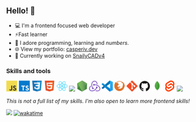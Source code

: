 

## Hello! 👋

- 💻 I'm a frontend focused web developer
- ⚡️Fast learner
- 🤟 I adore programming, learning and *numbers*.
- 🌐 View my portfolio: [casperiv.dev](https://casperiv.dev)
- 💪 Currently working on [SnailyCADv4](https://snailycad.caspertheghost.me/)


### Skills and tools

<div display="flex"> 
  <code><img height="30" src="https://raw.githubusercontent.com/devicons/devicon/master/icons/javascript/javascript-original.svg"></code>
<code><img height="30" src="https://raw.githubusercontent.com/devicons/devicon/master/icons/typescript/typescript-original.svg"></code>
<code><img height="30" src="https://raw.githubusercontent.com/devicons/devicon/master/icons/css3/css3-original.svg"></code>
<code><img height="30" src="https://raw.githubusercontent.com/devicons/devicon/master/icons/html5/html5-original.svg"></code>
<code><img height="30" src="https://raw.githubusercontent.com/devicons/devicon/master/icons/react/react-original.svg"></code>
<code><img height="30" src="https://cdn.jsdelivr.net/gh/devicons/devicon/icons/nextjs/nextjs-original-wordmark.svg"></code>
<code><img height="30" src="https://raw.githubusercontent.com/github/explore/80688e429a7d4ef2fca1e82350fe8e3517d3494d/topics/nodejs/nodejs.png"></code>
<code><img height="30" src="https://raw.githubusercontent.com/devicons/devicon/master/icons/redux/redux-original.svg"></code>
<code><img height="30" src="https://raw.githubusercontent.com/github/explore/80688e429a7d4ef2fca1e82350fe8e3517d3494d/topics/visual-studio-code/visual-studio-code.png"></code>
<code><img height="30" src="https://raw.githubusercontent.com/devicons/devicon/master/icons/firefox/firefox-plain.svg"></code>
<code><img height="30" src="https://raw.githubusercontent.com/devicons/devicon/master/icons/git/git-plain.svg"></code>
<code><img height="30" src="https://github.com/devicons/devicon/blob/master/icons/github/github-original.svg"></code>
<code><img height="30" src="https://github.com/devicons/devicon/blob/master/icons/mongodb/mongodb-original.svg"></code>
<code><img height="30" src="https://github.com/devicons/devicon/blob/master/icons/svelte/svelte-original.svg"></code>
<code><img height="30" src="./images/do_logo.svg"></code>
  </div>

_This is not a full list of my skills. I'm also open to learn more frontend skills!_


  
  ![](https://komarev.com/ghpvc/?username=dev-caspertheghost&label=PROFILE+VIEWS)
      [![wakatime](https://wakatime.com/badge/user/eab8442b-396c-4b76-898b-19820eeed70e.svg)](https://wakatime.com/@eab8442b-396c-4b76-898b-19820eeed70e)
      
<!--
    <details>
  <summary>stats</summary>


  
  
  [![stats](https://stats.caspertheghost.me/stats?bgColor=00000000&iconColor=6381AF&textColor=f2f2f2&borderColor=e4e2e2&v=2)](https://stats.caspertheghost.me/stats)
  
 [![langs](https://stats.caspertheghost.me/top-langs?theme=dark&bgColor=00000000&titleColor=ffffff&textColor=ffffff&borderColor=e4e2e2&hide=shell,lua&v=2)](https://stats.caspertheghost.me/top-langs)
  
  
  [![wakatime](https://stats.caspertheghost.me/wakatime?bgColor=00000000&iconColor=6381AF&textColor=f2f2f2&borderColor=e4e2e2&count=13&titleColor=f2f2f2)](https://wakatime.com/@eab8442b-396c-4b76-898b-19820eeed70e)
    

 
 </details>    -->

